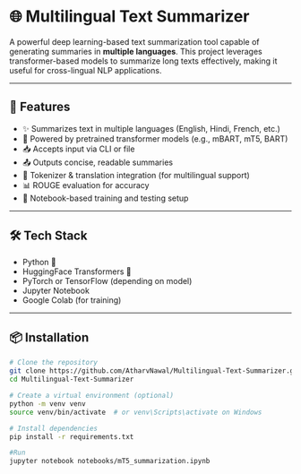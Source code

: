 # 🌐 Multilingual Text Summarizer

A powerful deep learning-based text summarization tool capable of generating summaries in **multiple languages**. This project leverages transformer-based models to summarize long texts effectively, making it useful for cross-lingual NLP applications.

<!-- ![Model Architecture](https://github.com/AtharvNawal/Multilingual-Text-Summarizer/raw/main/assets/architecture.png) -->

---

## 🚀 Features

- ✨ Summarizes text in multiple languages (English, Hindi, French, etc.)
- 🧠 Powered by pretrained transformer models (e.g., mBART, mT5, BART)
- 📥 Accepts input via CLI or file
- 📤 Outputs concise, readable summaries
- 💬 Tokenizer & translation integration (for multilingual support)
- 📊 ROUGE evaluation for accuracy
- 🧪 Notebook-based training and testing setup

---

## 🛠️ Tech Stack

- Python 🐍
- HuggingFace Transformers 🤗
- PyTorch or TensorFlow (depending on model)
- Jupyter Notebook
- Google Colab (for training)

---

## 📦 Installation

```bash
# Clone the repository
git clone https://github.com/AtharvNawal/Multilingual-Text-Summarizer.git
cd Multilingual-Text-Summarizer

# Create a virtual environment (optional)
python -m venv venv
source venv/bin/activate  # or venv\Scripts\activate on Windows

# Install dependencies
pip install -r requirements.txt

#Run
jupyter notebook notebooks/mT5_summarization.ipynb

